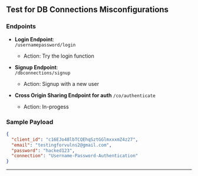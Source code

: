 
## Test for DB Connections Misconfigurations

### Endpoints
- **Login Endpoint**:  
  `/usernamepassword/login`
  - Action: Try the login function

- **Signup Endpoint**:  
  `/dbconnections/signup`
  - Action: Signup with a new user
- **Cross Origin Sharing Endpoint for auth**
  `/co/authenticate`
  - Action: In-progess	
### Sample Payload
```json
{
  "client_id": "c16EJo48lbTCQEhqSztGGlmxxxmZ4z27",
  "email": "testingforvulns2@gmail.com",
  "password": "hacked123",
  "connection": "Username-Password-Authentication"
}
```

--- 
